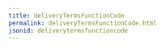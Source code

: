 ```yaml
---
title: deliveryTermsFunctionCode
permalink: deliveryTermsFunctionCode.html
jsonid: deliverytermsfunctioncode
---
```

